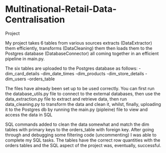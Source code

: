 # Multinational-Retail-Data-Centralisation
Project

My project takes 6 tables from various sources extracts (DataExtractor) them efficiently, transforms (DataCleaning) them then loads them to the Postgres database (DatabaseConnector) all coming together in an efficient pipeline in main.py.

The six tables are uploaded to the Postgres database as follows:
-dim_card_details
-dim_date_times
-dim_products
-dim_store_details
-dim_users
-orders_table

The files have already been set up to be used correctly. You can first run the database_utils.py file to connect to the external databases, then use the data_extraction.py file to extract and retrieve data, then run data_cleaning.py to transform the data and clean it, whilst, finally, uploading it to the Postgres db by running the main.py (pipleine) file to view and access the data in SQL

SQL commands added to clean the data somewhat and match the dim tables with primary keys to the orders_table with foreign key. After going through and debugging some filtering code (uncommenting) I was able to complete my SQL tasks. The tables have the correct row quantities with the orders tables and the SQL aspect of the project was, eventually, successful.